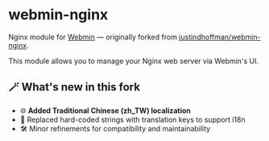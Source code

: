 # webmin-nginx

Nginx module for [Webmin](https://www.webmin.com/) — originally forked from [justindhoffman/webmin-nginx](https://github.com/justindhoffman/webmin-nginx).

This module allows you to manage your Nginx web server via Webmin's UI.

## 🪄 What's new in this fork

- 🌐 **Added Traditional Chinese (zh_TW) localization**
- 🔧 Replaced hard-coded strings with translation keys to support i18n
- 🛠 Minor refinements for compatibility and maintainability
